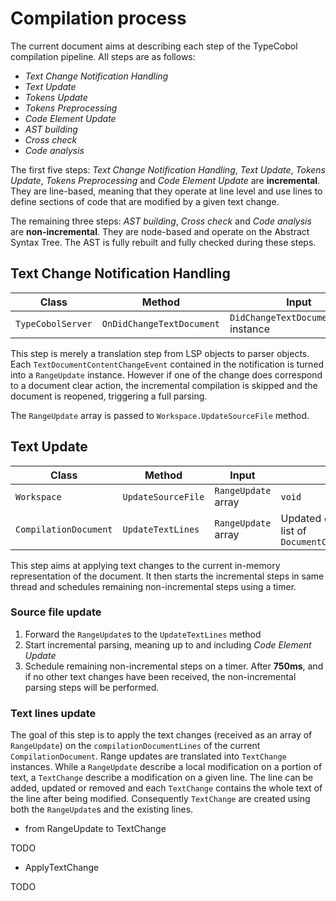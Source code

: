# Compilation process

The current document aims at describing each step of the TypeCobol compilation pipeline.
All steps are as follows:
- _Text Change Notification Handling_
- _Text Update_
- _Tokens Update_
- _Tokens Preprocessing_
- _Code Element Update_
- _AST building_
- _Cross check_
- _Code analysis_

The first five steps: _Text Change Notification Handling_, _Text Update_, _Tokens Update_, _Tokens Preprocessing_ and _Code Element Update_ are **incremental**. They are line-based, meaning that they operate at line level and use lines to define sections of code that are modified by a given text change.

The remaining three steps: _AST building_, _Cross check_ and _Code analysis_ are **non-incremental**. They are node-based and operate on the Abstract Syntax Tree. The AST is fully rebuilt and fully checked during these steps.

## Text Change Notification Handling

|Class|Method|Input|Output|
|-|-|-|-|
|`TypeCobolServer`|`OnDidChangeTextDocument`|`DidChangeTextDocumentParams` instance|`RangeUpdate` array|

This step is merely a translation step from LSP objects to parser objects. Each `TextDocumentContentChangeEvent` contained in the notification is turned into a `RangeUpdate` instance. However if one of the change does correspond to a document clear action, the incremental compilation is skipped and the document is reopened, triggering a full parsing.

The `RangeUpdate` array is passed to `Workspace.UpdateSourceFile` method.

## Text Update

|Class|Method|Input|Output|
|-|-|-|-|
|`Workspace`|`UpdateSourceFile`|`RangeUpdate` array|`void`|
|`CompilationDocument`|`UpdateTextLines`|`RangeUpdate` array|Updated `compilationDocumentLines`, list of `DocumentChangedEvent<ICobolTextLine>`|

This step aims at applying text changes to the current in-memory representation of the document. It then starts the incremental steps in same thread and schedules remaining non-incremental steps using a timer.

### Source file update

1. Forward the `RangeUpdate`s to the `UpdateTextLines` method
2. Start incremental parsing, meaning up to and including _Code Element Update_
3. Schedule remaining non-incremental steps on a timer. After **750ms**, and if no other text changes have been received, the non-incremental parsing steps will be performed.

### Text lines update

The goal of this step is to apply the text changes (received as an array of `RangeUpdate`) on the `compilationDocumentLines` of the current `CompilationDocument`. Range updates are translated into `TextChange` instances. While a `RangeUpdate` describe a local modification on a portion of text, a `TextChange` describe a modification on a given line. The line can be added, updated or removed and each `TextChange` contains the whole text of the line after being modified. Consequently `TextChange` are created using both the `RangeUpdate`s and the existing lines.

- from RangeUpdate to TextChange

TODO

- ApplyTextChange

TODO
